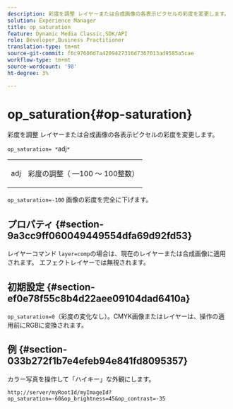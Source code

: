 ```yaml
---
description: 彩度を調整 レイヤーまたは合成画像の各表示ピクセルの彩度を変更します。
solution: Experience Manager
title: op_saturation
feature: Dynamic Media Classic,SDK/API
role: Developer,Business Practitioner
translation-type: tm+mt
source-git-commit: f6c97606d7a4209427316d7367013ad9585a5cae
workflow-type: tm+mt
source-wordcount: '98'
ht-degree: 3%

---
```



# op_saturation{#op-saturation}

彩度を調整 レイヤーまたは合成画像の各表示ピクセルの彩度を変更します。

`op_saturation= *`adj`*`

<table id="simpletable_5F118A28FE674B06A16F6F19C56B4594"> 
 <tr class="strow"> 
  <td class="stentry"> <p><span class="varname"> adj</span> </p> </td> 
  <td class="stentry"> <p>彩度の調整（ —100 ～ 100整数） </p></td> 
 </tr> 
</table>

`op_saturation=-100` 画像の彩度を完全に下げます。

## プロパティ {#section-9a3cc9ff060049449554dfa69d92fd53}

レイヤーコマンド `layer=comp`の場合は、現在のレイヤーまたは合成画像に適用されます。 エフェクトレイヤーでは無視されます。

## 初期設定 {#section-ef0e78f55c8b4d22aee09104dad6410a}

`op_saturation=0`（彩度の変化なし）。CMYK画像またはレイヤーは、操作の適用前にRGBに変換されます。

## 例 {#section-033b272f1b7e4efeb94e841fd8095357}

カラー写真を操作して「ハイキー」な外観にします。

`http://server/myRootId/myImageId?op_saturation=-60&op_brightness=45&op_contrast=-35`
